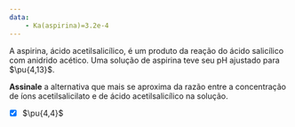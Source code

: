 ```yaml
---
data:
    - Ka(aspirina)=3.2e-4
---
```


A aspirina, ácido acetilsalicílico, é um produto da reação do ácido salicílico com anidrido acético. Uma solução de aspirina teve seu pH ajustado para $\pu{4,13}$.

**Assinale** a alternativa que mais se aproxima da razão entre a concentração de íons acetilsalicilato e de ácido acetilsalicílico na solução.

- [x] $\pu{4,4}$

